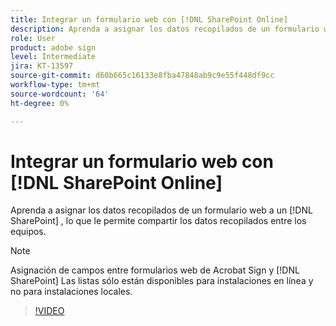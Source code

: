 ```yaml
---
title: Integrar un formulario web con [!DNL SharePoint Online]
description: Aprenda a asignar los datos recopilados de un formulario web a un [!DNL SharePoint] lista
role: User
product: adobe sign
level: Intermediate
jira: KT-13597
source-git-commit: d60b665c16133e8fba47848ab9c9e55f448df9cc
workflow-type: tm+mt
source-wordcount: '64'
ht-degree: 0%

---
```


# Integrar un formulario web con [!DNL SharePoint Online]

Aprenda a asignar los datos recopilados de un formulario web a un [!DNL SharePoint] , lo que le permite compartir los datos recopilados entre los equipos.

>[!NOTE]
>
>Asignación de campos entre formularios web de Acrobat Sign y [!DNL SharePoint] Las listas sólo están disponibles para instalaciones en línea y no para instalaciones locales.

>[!VIDEO](https://video.tv.adobe.com/v/3421616?quality=12&learn=on&hidetitle=true)


